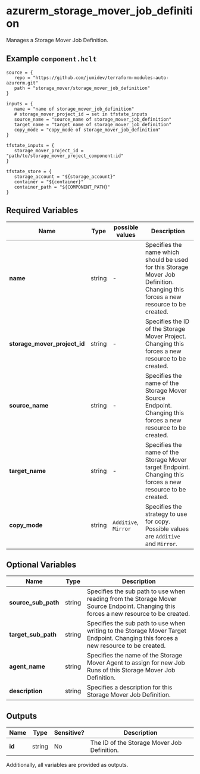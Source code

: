 # azurerm_storage_mover_job_definition

Manages a Storage Mover Job Definition.

## Example `component.hclt`

```hcl
source = {
   repo = "https://github.com/jumidev/terraform-modules-auto-azurerm.git"   
   path = "storage_mover/storage_mover_job_definition"   
}

inputs = {
   name = "name of storage_mover_job_definition"   
   # storage_mover_project_id → set in tfstate_inputs
   source_name = "source_name of storage_mover_job_definition"   
   target_name = "target_name of storage_mover_job_definition"   
   copy_mode = "copy_mode of storage_mover_job_definition"   
}

tfstate_inputs = {
   storage_mover_project_id = "path/to/storage_mover_project_component:id"   
}

tfstate_store = {
   storage_account = "${storage_account}"   
   container = "${container}"   
   container_path = "${COMPONENT_PATH}"   
}

```

## Required Variables

| Name | Type |  possible values |  Description |
| ---- | --------- |  ----------- | ----------- |
| **name** | string |  -  |  Specifies the name which should be used for this Storage Mover Job Definition. Changing this forces a new resource to be created. | 
| **storage_mover_project_id** | string |  -  |  Specifies the ID of the Storage Mover Project. Changing this forces a new resource to be created. | 
| **source_name** | string |  -  |  Specifies the name of the Storage Mover Source Endpoint. Changing this forces a new resource to be created. | 
| **target_name** | string |  -  |  Specifies the name of the Storage Mover target Endpoint. Changing this forces a new resource to be created. | 
| **copy_mode** | string |  `Additive`, `Mirror`  |  Specifies the strategy to use for copy. Possible values are `Additive` and `Mirror`. | 

## Optional Variables

| Name | Type |  Description |
| ---- | --------- |  ----------- |
| **source_sub_path** | string |  Specifies the sub path to use when reading from the Storage Mover Source Endpoint. Changing this forces a new resource to be created. | 
| **target_sub_path** | string |  Specifies the sub path to use when writing to the Storage Mover Target Endpoint. Changing this forces a new resource to be created. | 
| **agent_name** | string |  Specifies the name of the Storage Mover Agent to assign for new Job Runs of this Storage Mover Job Definition. | 
| **description** | string |  Specifies a description for this Storage Mover Job Definition. | 



## Outputs

| Name | Type | Sensitive? | Description |
| ---- | ---- | --------- | --------- |
| **id** | string | No  | The ID of the Storage Mover Job Definition. | 

Additionally, all variables are provided as outputs.

